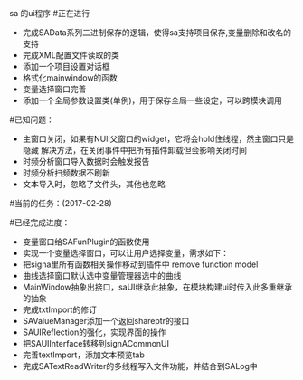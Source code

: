 sa 的ui程序
#正在进行
- 完成SAData系列二进制保存的逻辑，使得sa支持项目保存,变量删除和改名的支持
- 完成XML配置文件读取的类
- 添加一个项目设置对话框
- 格式化mainwindow的函数
- 变量选择窗口完善
- 添加一个全局参数设置类(单例)，用于保存全局一些设定，可以跨模块调用

#已知问题：
- 主窗口关闭，如果有NUll父窗口的widget，它将会hold住线程，然主窗口只是隐藏
解决方法，在关闭事件中把所有插件卸载但会影响关闭时间
- 时频分析窗口导入数据时会触发报告
- 时频分析扫频数据不刷新
- 文本导入时，忽略了文件头，其他也忽略



#当前的任务：(2017-02-28)

#已经完成进度：
- 变量窗口给SAFunPlugin的函数使用
- 实现一个变量选择窗口，可以让用户选择变量，需求如下：
- 把signa里所有函数相关操作移动到插件中 remove function model
- 曲线选择窗口默认选中变量管理器选中的曲线
- MainWindow抽象出接口，saUI继承此抽象，在模块构建ui时传入此多重继承的抽象
- 完成txtImport的修订
- SAValueManager添加一个返回shareptr的接口
- SAUIReflection的强化，实现界面的操作
- 把SAUIInterface转移到signACommonUI
- 完善textImport，添加文本预览tab
- 完成SATextReadWriter的多线程写入文件功能，并结合到SALog中
